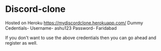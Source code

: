 # Discord-clone
Hosted on Heroku https://mydiscordclone.herokuapp.com/
Dummy Cedentials- 
    Username- ashu123
    Password- Faridabad
    
If you don't want to use the above credentials then you can go ahead and register as well.
